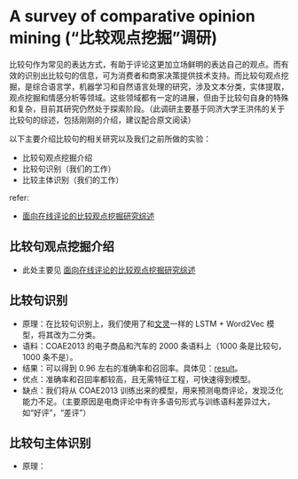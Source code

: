 # A survey of comparative opinion mining (“比较观点挖掘”调研)

比较句作为常见的表达方式，有助于评论这更加立场鲜明的表达自己的观点。而有效的识别出比较句的信息，可为消费者和商家决策提供技术支持。而比较句观点挖掘，是综合语言学，机器学习和自然语言处理的研究，涉及文本分类，实体提取，观点挖掘和情感分析等领域。这些领域都有一定的进展，但由于比较句自身的特殊和复杂，目前其研究仍然处于探索阶段。（此调研主要基于同济大学王洪伟的关于比较句的综述，包括刚刚的介绍，建议配合原文阅读）

以下主要介绍比较句的相关研究以及我们之前所做的实验：
- 比较句观点挖掘介绍
- 比较句识别（我们的工作）
- 比较主体识别（我们的工作）

refer:
- [面向在线评论的比较观点挖掘研究综述](https://www.researchgate.net/publication/317132492_mianxiangzaixianpinglundebijiaoguandianwajueyanjiuzongshu)


## 比较句观点挖掘介绍
- 此处主要见 [面向在线评论的比较观点挖掘研究综述](https://www.researchgate.net/publication/317132492_mianxiangzaixianpinglundebijiaoguandianwajueyanjiuzongshu)


## 比较句识别
- 原理：在比较句识别上，我们使用了和[文灵](https://github.com/yimian/wenling)一样的 LSTM + Word2Vec 模型，将其改为二分类。
- 语料：COAE2013 的电子商品和汽车的 2000 条语料上（1000 条是比较句，1000 条不是）。
- 结果：可以得到 0.96 左右的准确率和召回率。具体见：[result](./data/result/5_fold_result.txt)。
- 优点：准确率和召回率都较高，且无需特征工程，可快速得到模型。
- 缺点：我们将从 COAE2013 训练出来的模型，用来预测电商评论，发现泛化能力不足。（主要原因是电商评论中有许多语句形式与训练语料差异过大，如“好评”，“差评”）

## 比较句主体识别
- 原理：